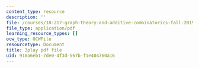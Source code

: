 ```yaml
---
content_type: resource
description: ''
file: /courses/18-217-graph-theory-and-additive-combinatorics-fall-2019/910a6eb17de04f3d567bf1e404760a16_BatYGepHsnc.pdf
file_type: application/pdf
learning_resource_types: []
ocw_type: OCWFile
resourcetype: Document
title: 3play pdf file
uid: 910a6eb1-7de0-4f3d-567b-f1e404760a16
---
```

